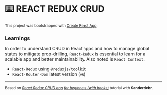 # ⌨️  REACT REDUX CRUD

<sub>This project was bootstrapped with [Create React App](https://github.com/facebook/create-react-app).</sub>

### **Learnings**

In order to understand CRUD in React apps and how to manage global states to mitigate prop-drilling, `React-Redux` is essential to learn for a scalable app and better maintainability. Also noted is `React Context`.

- `React-Redux` using `@reduxjs/toolkit`
- `React-Router-Dom` latest version (`v6`) 



---

<sub>Based on [*React Redux CRUD app for beginners (with hooks)*](https://dev.to/sanderdebr/react-redux-crud-app-for-beginners-with-hooks-2hja) tutorial with **Sanderdebr**.</sub>
